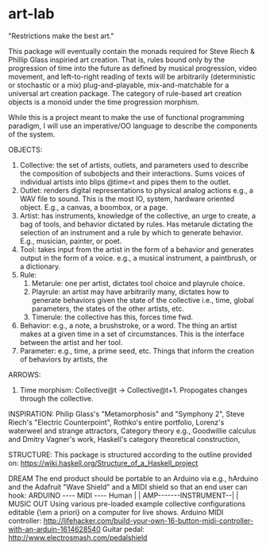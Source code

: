 # art-lab

"Restrictions make the best art."

This package will eventually contain the monads required for
    Steve Riech & Phillip Glass inspiried art creation.
    That is, rules bound only by the progression of time
    into the future as defined by musical progression,
    video movement, and left-to-right reading of texts will
    be arbitrarily (deterministic or stochastic or a mix)
    plug-and-playable, mix-and-matchable for a universal
    art creation package. The category of rule-based
    art creation objects is a monoid under the time
    progression morphism.

While this is a project meant to make the use of functional
    programming paradigm, I will use an imperative/OO
    language to describe the components of the system.

OBJECTS:
1. Collective: the set of artists, outlets, and parameters
    used to describe the composition of subobjects and their
    interactions. Sums voices of individual artists into
    blips @time=t and pipes them to the outlet.
2. Outlet: renders digital representations to physical
    analog actions e.g., a WAV file to sound. This is
    the most IO, system, hardware oriented object.
    E.g., a canvas, a boombox, or a page.
3. Artist: has instruments, knowledge of the collective,
    an urge to create, a bag of tools, and behavior 
    dictated by rules. Has metarule dictating the selection
    of an instrument and a rule by which to generate
    behavior. E.g., musician, painter, or poet.
4. Tool: takes input from the artist in the form of a
    behavior and generates output in the form of a voice.
    e.g., a musical instrument, a paintbrush, or a
    dictionary.
5. Rule:
    1. Metarule: one per artist, dictates tool choice 
        and playrule choice.
    2. Playrule: an artist may have arbitrarily many,
        dictates how to generate behaviors given
        the state of the collective i.e., time, global
        parameters, the states of the other artists, etc.
    3. Timerule: the collective has this, forces time fwd.
6. Behavior: e.g., a note, a brushstroke, or a word. The
    thing an artist makes at a given time in a set of
    circumstances. This is the interface between the artist
    and her tool.
7. Parameter: e.g., time, a prime seed, etc. Things that
    inform the creation of behaviors by artists, the

ARROWS:
1. Time morphism: Collective@t -> Collective@t+1.
    Propogates changes through the collective.

INSPIRATION:
Philip Glass's "Metamorphosis" and "Symphony 2",
Steve Riech's "Electric Counterpoint",
Rothko's entire portfolio,
Lorenz's waterweel and strange attractors,
Category theory e.g., Goodwillie calculus and
    Dmitry Vagner's work,
Haskell's category theoretical construction,

STRUCTURE:
This package is structured according to the outline provided
    on:
    https://wiki.haskell.org/Structure_of_a_Haskell_project

DREAM
The end product should be portable to an Arduino
    via e.g., hArduino and the Adafruit "Wave Shield"
    and a MIDI shield so that an end user can hook:
    ARDUINO ---- MIDI ---- Human
       |                    |
      AMP-------INSTRUMENT--|
       |
    MUSIC OUT
    Using various pre-loaded example collective configurations
    editable {\em a priori} on a computer for live shows.
    Arduino MIDI controller: http://lifehacker.com/build-your-own-16-button-midi-controller-with-an-arduin-1614628540
    Guitar pedal: http://www.electrosmash.com/pedalshield
